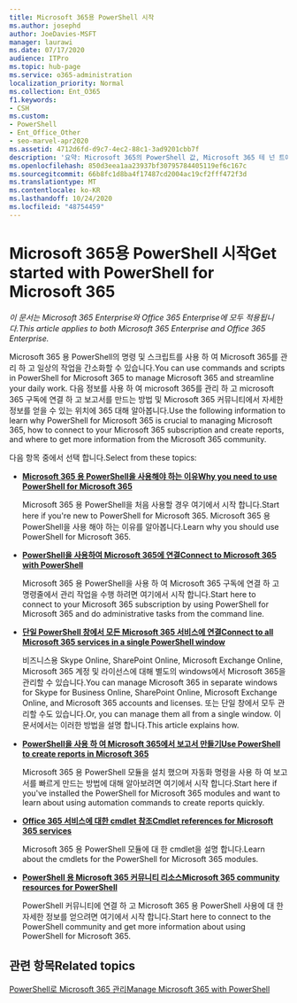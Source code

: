 ```yaml
---
title: Microsoft 365용 PowerShell 시작
ms.author: josephd
author: JoeDavies-MSFT
manager: laurawi
ms.date: 07/17/2020
audience: ITPro
ms.topic: hub-page
ms.service: o365-administration
localization_priority: Normal
ms.collection: Ent_O365
f1.keywords:
- CSH
ms.custom:
- PowerShell
- Ent_Office_Other
- seo-marvel-apr2020
ms.assetid: 4712d6fd-d9c7-4ec2-88c1-3ad9201cbb7f
description: '요약: Microsoft 365의 PowerShell 값, Microsoft 365 테 넌 트에 연결 하는 방법 및 도움말을 얻는 위치를 이해 합니다.'
ms.openlocfilehash: 850d3eea1aa23937bf30795784405119ef6c167c
ms.sourcegitcommit: 66b8fc1d8ba4f17487cd2004ac19cf2fff472f3d
ms.translationtype: MT
ms.contentlocale: ko-KR
ms.lasthandoff: 10/24/2020
ms.locfileid: "48754459"
---
```

# <a name="get-started-with-powershell-for-microsoft-365"></a><span data-ttu-id="33484-103">Microsoft 365용 PowerShell 시작</span><span class="sxs-lookup"><span data-stu-id="33484-103">Get started with PowerShell for Microsoft 365</span></span>

<span data-ttu-id="33484-104">*이 문서는 Microsoft 365 Enterprise와 Office 365 Enterprise에 모두 적용됩니다.*</span><span class="sxs-lookup"><span data-stu-id="33484-104">*This article applies to both Microsoft 365 Enterprise and Office 365 Enterprise.*</span></span>

<span data-ttu-id="33484-105">Microsoft 365 용 PowerShell의 명령 및 스크립트를 사용 하 여 Microsoft 365를 관리 하 고 일상의 작업을 간소화할 수 있습니다.</span><span class="sxs-lookup"><span data-stu-id="33484-105">You can use commands and scripts in PowerShell for Microsoft 365 to manage Microsoft 365 and streamline your daily work.</span></span> <span data-ttu-id="33484-106">다음 정보를 사용 하 여 microsoft 365를 관리 하 고 microsoft 365 구독에 연결 하 고 보고서를 만드는 방법 및 Microsoft 365 커뮤니티에서 자세한 정보를 얻을 수 있는 위치에 365 대해 알아봅니다.</span><span class="sxs-lookup"><span data-stu-id="33484-106">Use the following information to learn why PowerShell for Microsoft 365 is crucial to managing Microsoft 365, how to connect to your Microsoft 365 subscription and create reports, and where to get more information from the Microsoft 365 community.</span></span>
  
<span data-ttu-id="33484-107">다음 항목 중에서 선택 합니다.</span><span class="sxs-lookup"><span data-stu-id="33484-107">Select from these topics:</span></span>
  
- [<span data-ttu-id="33484-108">**Microsoft 365 용 PowerShell을 사용해야 하는 이유**</span><span class="sxs-lookup"><span data-stu-id="33484-108">**Why you need to use PowerShell for Microsoft 365**</span></span>](why-you-need-to-use-microsoft-365-powershell.md)
    
    <span data-ttu-id="33484-109">Microsoft 365 용 PowerShell을 처음 사용할 경우 여기에서 시작 합니다.</span><span class="sxs-lookup"><span data-stu-id="33484-109">Start here if you're new to PowerShell for Microsoft 365.</span></span> <span data-ttu-id="33484-110">Microsoft 365 용 PowerShell을 사용 해야 하는 이유를 알아봅니다.</span><span class="sxs-lookup"><span data-stu-id="33484-110">Learn why you should use PowerShell for Microsoft 365.</span></span>
    
- [<span data-ttu-id="33484-111">**PowerShell을 사용하여 Microsoft 365에 연결**</span><span class="sxs-lookup"><span data-stu-id="33484-111">**Connect to Microsoft 365 with PowerShell**</span></span>](connect-to-microsoft-365-powershell.md)
    
    <span data-ttu-id="33484-112">Microsoft 365 용 PowerShell을 사용 하 여 Microsoft 365 구독에 연결 하 고 명령줄에서 관리 작업을 수행 하려면 여기에서 시작 합니다.</span><span class="sxs-lookup"><span data-stu-id="33484-112">Start here to connect to your Microsoft 365 subscription by using PowerShell for Microsoft 365 and do administrative tasks from the command line.</span></span>
    
- [<span data-ttu-id="33484-113">**단일 PowerShell 창에서 모든 Microsoft 365 서비스에 연결**</span><span class="sxs-lookup"><span data-stu-id="33484-113">**Connect to all Microsoft 365 services in a single PowerShell window**</span></span>](connect-to-all-microsoft-365-services-in-a-single-windows-powershell-window.md)
    
    <span data-ttu-id="33484-114">비즈니스용 Skype Online, SharePoint Online, Microsoft Exchange Online, Microsoft 365 계정 및 라이선스에 대해 별도의 windows에서 Microsoft 365을 관리할 수 있습니다.</span><span class="sxs-lookup"><span data-stu-id="33484-114">You can manage Microsoft 365 in separate windows for Skype for Business Online, SharePoint Online, Microsoft Exchange Online, and Microsoft 365 accounts and licenses.</span></span> <span data-ttu-id="33484-115">또는 단일 창에서 모두 관리할 수도 있습니다.</span><span class="sxs-lookup"><span data-stu-id="33484-115">Or, you can manage them all from a single window.</span></span> <span data-ttu-id="33484-116">이 문서에서는 이러한 방법을 설명 합니다.</span><span class="sxs-lookup"><span data-stu-id="33484-116">This article explains how.</span></span>
    
- [<span data-ttu-id="33484-117">**PowerShell을 사용 하 여 Microsoft 365에서 보고서 만들기**</span><span class="sxs-lookup"><span data-stu-id="33484-117">**Use PowerShell to create reports in Microsoft 365**</span></span>](use-windows-powershell-to-create-reports-in-microsoft-365.md)
    
    <span data-ttu-id="33484-118">Microsoft 365 용 PowerShell 모듈을 설치 했으며 자동화 명령을 사용 하 여 보고서를 빠르게 만드는 방법에 대해 알아보려면 여기에서 시작 합니다.</span><span class="sxs-lookup"><span data-stu-id="33484-118">Start here if you've installed the PowerShell for Microsoft 365 modules and want to learn about using automation commands to create reports quickly.</span></span>
    
- [<span data-ttu-id="33484-119">**Office 365 서비스에 대한 cmdlet 참조**</span><span class="sxs-lookup"><span data-stu-id="33484-119">**Cmdlet references for Microsoft 365 services**</span></span>](cmdlet-references-for-microsoft-365-services.md)
    
    <span data-ttu-id="33484-120">Microsoft 365 용 PowerShell 모듈에 대 한 cmdlet을 설명 합니다.</span><span class="sxs-lookup"><span data-stu-id="33484-120">Learn about the cmdlets for the PowerShell for Microsoft 365 modules.</span></span>
    
- [<span data-ttu-id="33484-121">**PowerShell 용 Microsoft 365 커뮤니티 리소스**</span><span class="sxs-lookup"><span data-stu-id="33484-121">**Microsoft 365 community resources for PowerShell**</span></span>](microsoft-365-powershell-community-resources.md)
    
    <span data-ttu-id="33484-122">PowerShell 커뮤니티에 연결 하 고 Microsoft 365 용 PowerShell 사용에 대 한 자세한 정보를 얻으려면 여기에서 시작 합니다.</span><span class="sxs-lookup"><span data-stu-id="33484-122">Start here to connect to the PowerShell community and get more information about using PowerShell for Microsoft 365.</span></span>
    
## <a name="related-topics"></a><span data-ttu-id="33484-123">관련 항목</span><span class="sxs-lookup"><span data-stu-id="33484-123">Related topics</span></span>

[<span data-ttu-id="33484-124">PowerShell로 Microsoft 365 관리</span><span class="sxs-lookup"><span data-stu-id="33484-124">Manage Microsoft 365 with PowerShell</span></span>](manage-microsoft-365-with-microsoft-365-powershell.md)
